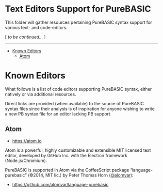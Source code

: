 Text Editors Support for PureBASIC
==================================

This folder will gather resources pertaining PureBASIC syntax support for various text- and code-editors.

\[ *to be continued…* \]

------------------------------------------------------------------------

<!-- #toc -->
-   [Known Editors](#known-editors)
    -   [Atom](#atom)

<!-- /toc -->
Known Editors
=============

What follows is a list of code editors supporting PureBASIC syntax, either natively or via additional resources.

Direct links are provided (when available) to the source of PureBASIC syntax files since their analysis is of inspiration for anyone wishing to write a new PB syntax file for an editor lacking PB support.

Atom
----

-   <https://atom.io>

Atom is a powerful, highly customizable and extensible MIT licensed text editor, developed by GitHub Inc. with the Electron framework (Node.js/Chromium).

PureBASIC is supported in Atom via the CoffeeScript package “language-purebasic” (©2014, MIT lic.) by Peter Thomas Horn ([@alomvar](https://github.com/alomvar)):

-   <https://github.com/alomvar/language-purebasic>

